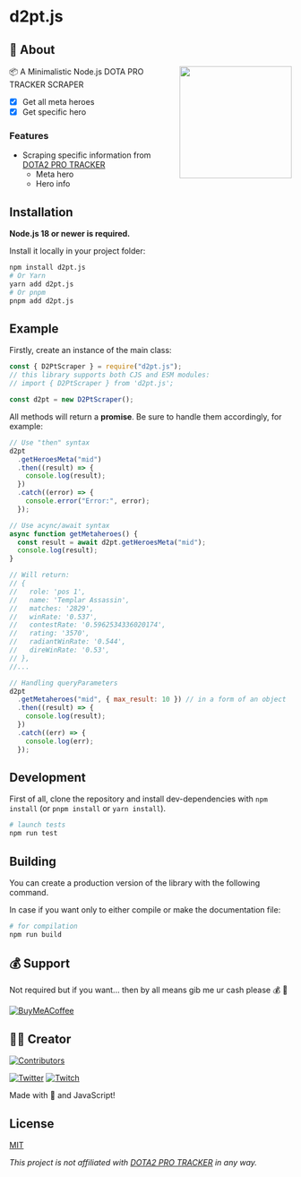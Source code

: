 # d2pt.js

## 📃 About

<a href="https://dota2protracker.com"><img src="https://dota2protracker.com/static/svg/logo_mark.svg" align="right" width="200px"/></a>
📦 A Minimalistic Node.js DOTA PRO TRACKER SCRAPER

- [x] Get all meta heroes
- [x] Get specific hero

### Features

- Scraping specific information from [DOTA2 PRO TRACKER](https://dota2protracker.com/hero)
  - Meta hero
  - Hero info

## Installation

**Node.js 18 or newer is required.**

Install it locally in your project folder:

```bash
npm install d2pt.js
# Or Yarn
yarn add d2pt.js
# Or pnpm
pnpm add d2pt.js
```

## Example

Firstly, create an instance of the main class:

```javascript
const { D2PtScraper } = require("d2pt.js");
// this library supports both CJS and ESM modules:
// import { D2PtScraper } from 'd2pt.js';

const d2pt = new D2PtScraper();
```

All methods will return a **promise**. Be sure to handle them accordingly, for example:

```javascript
// Use "then" syntax
d2pt
  .getHeroesMeta("mid")
  .then((result) => {
    console.log(result);
  })
  .catch((error) => {
    console.error("Error:", error);
  });

// Use acync/await syntax
async function getMetaheroes() {
  const result = await d2pt.getHeroesMeta("mid");
  console.log(result);
}

// Will return:
// {
//   role: 'pos 1',
//   name: 'Templar Assassin',
//   matches: '2829',
//   winRate: '0.537',
//   contestRate: '0.5962534336020174',
//   rating: '3570',
//   radiantWinRate: '0.544',
//   direWinRate: '0.53',
// },
//...

// Handling queryParameters
d2pt
  .getMetaheroes("mid", { max_result: 10 }) // in a form of an object
  .then((result) => {
    console.log(result);
  })
  .catch((err) => {
    console.log(err);
  });
```

## Development

First of all, clone the repository and install dev-dependencies with `npm install` (or `pnpm install` or `yarn install`).

```bash
# launch tests
npm run test
```

## Building

You can create a production version of the library with the following command.

In case if you want only to either compile or make the documentation file:

```bash
# for compilation
npm run build
```

## 💰 Support

Not required but if you want... then by all means gib me ur cash please 💰 🔫

[![BuyMeACoffee](https://img.shields.io/badge/Buy%20Me%20a%20Coffee-ffdd00?style=for-the-badge&logo=buy-me-a-coffee&logoColor=black)](https://buymeacoffee.com/gabriel.dev/)

## 👷‍♂️ Creator

[![Contributors](https://contrib.rocks/image?repo=GabrielCSTR/dota2protracker-scraper)](https://github.com/GabrielCSTR)

[![Twitter](https://img.shields.io/badge/Twitter-%231DA1F2.svg?style=flat-square&logo=Twitter&logoColor=white)](https://twitter.com/gbrl_str) [![Twitch](https://img.shields.io/badge/Twitch-%239146FF.svg?style=flat-square&logo=Twitch&logoColor=white)](https://twitch.tv/xstrdoto)

Made with 💖 and JavaScript!

## License

[MIT](https://github.com/GabrielCSTR/d2pt.js/blob/master/LICENSE)

_This project is not affiliated with [DOTA2 PRO TRACKER](https://dota2protracker.com/meta) in any way._
